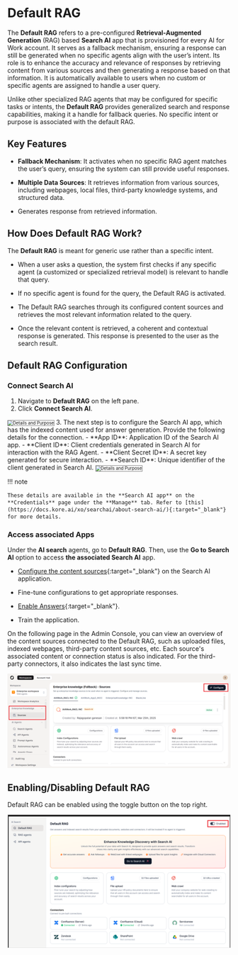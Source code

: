 # Default RAG

The **Default RAG** refers to a pre-configured **Retrieval-Augmented
Generation** (RAG) based **Search AI** app that is provisioned for every AI for Work account. It serves as a fallback mechanism, ensuring a response can still be generated when no specific agents align with the user’s intent. Its role is to enhance the accuracy and relevance of responses by retrieving content from
various sources and then generating a response based on that information. It is automatically available to users when no custom or specific agents are assigned to handle a user query.

Unlike other specialized RAG agents that may be configured for specific tasks or intents, the **Default RAG** provides generalized search and response capabilities, making it a handle for fallback queries. No specific intent or purpose is associated with the default RAG.

## Key Features

-   **Fallback Mechanism**: It activates when no specific RAG agent matches the
    user’s query, ensuring the system can still provide useful responses.

-   **Multiple Data Sources**: It retrieves information from various sources,
    including webpages, local files, third-party knowledge systems, and
    structured data.

-   Generates response from retrieved information.

## How Does Default RAG Work?

The **Default RAG** is meant for generic use rather than a specific intent.

-   When a user asks a question, the system first checks if any specific agent (a
    customized or specialized retrieval model) is relevant to handle that query.

-   If no specific agent is found for the query, the Default RAG is activated.

-   The Default RAG searches through its configured content sources and
    retrieves the most relevant information related to the query.

-   Once the relevant content is retrieved, a coherent and contextual response
    is generated. This response is presented to the user as the search result.

## Default RAG Configuration

### Connect Search AI

1. Navigate to **Default RAG** on the left pane.
2. Click **Connect Search AI**.
<img src="../images/Default_RAG_1.png" alt="Details and Purpose" title="Details and Purpose" style="border: 1px solid gray; zoom:70%;">
3. The next step is to configure the Search AI app, which has the indexed content used for answer generation. Provide the following details for the connection.
    - **App ID**: Application ID of the Search AI app.
    - **Client ID**: Client credentials generated in Search AI for interaction with the RAG Agent.
    - **Client Secret ID**: A secret key generated for secure interaction.
    - **Search ID**: Unique identifier of the client generated in Search AI.
    <img src="../images/Default_RAG_2.png" alt="Details and Purpose" title="Details and Purpose" style="border: 1px solid gray; zoom:70%;">

!!! note

    These details are available in the **Search AI app** on the **Credentials** page under the **Manage** tab. Refer to [this](https://docs.kore.ai/xo/searchai/about-search-ai/){:target="_blank"} for more details.

### Access associated Apps

Under the **AI search** agents, go to **Default RAG**. Then, use the **Go to
Search AI** option to access **the associated Search AI** app.

-   [Configure the content sources](https://docs.kore.ai/searchassist/manage-content-sources/content-overview/){:target="_blank"} on the Search AI application.

-   Fine-tune configurations to get appropriate responses.

-   [Enable Answers](https://docs.kore.ai/searchassist/concepts/personalizing-results/about-answers/){:target="_blank"}.

-   Train the application.

On the following page in the Admin Console, you can view an overview
of the content sources connected to the Default RAG, such as uploaded files,
indexed webpages, third-party content sources, etc. Each source's associated
content or connection status is also indicated. For the third-party connectors,
it also indicates the last sync time.

![](images/default_rag.png)

## Enabling/Disabling Default RAG

Default RAG can be enabled using the toggle button on the top right.

![](images/enable-rag.png)
